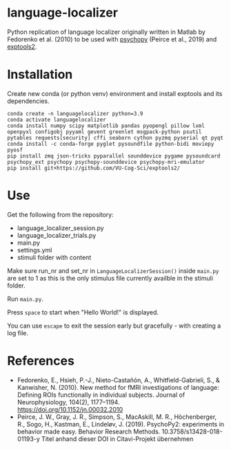 # language-localizer
Python replication of language localizer originally written in Matlab by Fedorenko et al. (2010) to be used with [psychopy](https://psychopy.org/) (Peirce et al., 2019) and [exptools2](https://github.com/VU-Cog-Sci/exptools2).

# Installation
Create new conda (or python venv) environment and install exptools and its dependencies.

```
conda create -n languagelocalizer python=3.9
conda activate languagelocalizer
conda install numpy scipy matplotlib pandas pyopengl pillow lxml openpyxl configobj pyyaml gevent greenlet msgpack-python psutil pytables requests[security] cffi seaborn cython pyzmq pyserial qt pyqt
conda install -c conda-forge pyglet pysoundfile python-bidi moviepy pyosf
pip install zmq json-tricks pyparallel sounddevice pygame pysoundcard psychopy_ext psychopy psychopy-sounddevice psychopy-mri-emulator
pip install git+https://github.com/VU-Cog-Sci/exptools2/
```

# Use
Get the following from the repository: 
- language_localizer_session.py
- language_localizer_trials.py
- main.py
- settings.yml
- stimuli folder with content

Make sure run_nr and set_nr in `LanguageLocalizerSession()` inside `main.py` are set to 1 as this is the only stimulus file currently availble in the stimuli folder. 

Run `main.py`.

Press `space` to start when "Hello World!" is displayed. 

You can use `escape` to exit the session early but gracefully - with creating a log file.  



# References
- Fedorenko, E., Hsieh, P.-J., Nieto-Castañón, A., Whitfield-Gabrieli, S., & Kanwisher, N. (2010). New method for fMRI investigations of language: Defining ROIs functionally in individual subjects. Journal of Neurophysiology, 104(2), 1177–1194. https://doi.org/10.1152/jn.00032.2010
- Peirce, J. W., Gray, J. R., Simpson, S., MacAskill, M. R., Höchenberger, R., Sogo, H., Kastman, E., Lindeløv, J. (2019). PsychoPy2: experiments in behavior made easy. Behavior Research Methods. 10.3758/s13428-018-01193-y Titel anhand dieser DOI in Citavi-Projekt übernehmen

